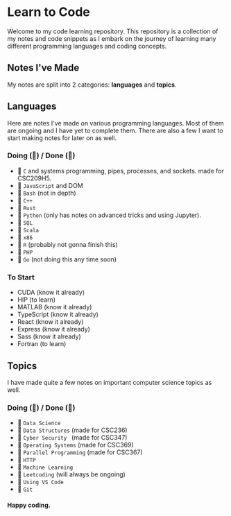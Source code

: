 # Learn to Code

Welcome to my code learning repository. This repository is a collection of my notes and code snippets as I embark on the journey of learning many different programming languages and coding concepts.


## Notes I've Made
My notes are split into 2 categories: **languages** and **topics**.

## Languages
Here are notes I've made on various programming languages. Most of them are ongoing and I have yet to complete them. There are also a few I want to start making notes for later on as well.
### Doing (🚧) / Done (🏁)
- 🏁 `C` and systems programming, pipes, processes, and sockets. made for CSC209H5.
- 🏁 `JavaScript` and DOM
- 🏁 `Bash` (not in depth)
- 🚧 `C++` 
- 🚧 `Rust` 
- 🚧 `Python` (only has notes on advanced tricks and using Jupyter).
- 🚧 `SQL`
- 🚧 `Scala`
- 🚧 `x86`
- 🚧 `R` (probably not gonna finish this)
- 🚧 `PHP`
- 🚧 `Go` (not doing this any time soon)

### To Start
- CUDA (know it already)
- HIP (to learn)
- MATLAB (know it already)
- TypeScript (know it already)
- React (know it already)
- Express (know it already)
- Sass (know it already)
- Fortran (to learn)

## Topics
I have made quite a few notes on important computer science topics as well.
### Doing (🚧) / Done (🏁)
- 🏁 `Data Science`
- 🚧 `Data Structures` (made for CSC236)
- 🚧 `Cyber Security ` (made for CSC347)
- 🚧 `Operating Systems` (made for CSC369)
- 🚧 `Parallel Programming` (made for CSC367)
- 🚧 `HTTP`
- 🚧 `Machine Learning`
- 🚧 `Leetcoding` (will always be ongoing)
- 🏁 `Using VS Code`
- 🚧 `Git`


#### Happy coding.
